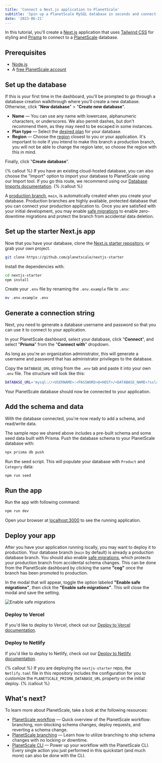 ```yaml
---
title: 'Connect a Next.js application to PlanetScale'
subtitle: 'Spin up a PlanetScale MySQL database in seconds and connect to a Next.js application'
date: '2023-06-21'
---
```


In this tutorial, you'll create a [Next.js](https://nextjs.org/) application that uses [Tailwind CSS](https://tailwindcss.com/) for styling and [Prisma](https://www.prisma.io/) to connect to a [PlanetScale](/) database.

## Prerequisites

- [Node.js](https://nodejs.org/en/download/)
- A [free PlanetScale account](https://auth.planetscale.com/sign-up)

## Set up the database

If this is your first time in the dashboard, you'll be prompted to go through a database creation walkthrough where you'll create a new database. Otherwise, click "**New database**" > "**Create new database**".

- **Name** &mdash; You can use any name with lowercase, alphanumeric characters, or underscores. We also permit dashes, but don't recommend them, as they may need to be escaped in some instances.
- **Plan type** &mdash; Select the [desired plan](/docs/concepts/billing#planetscale-plans) for your database.
- **Region** &mdash; Choose the [region](/docs/concepts/regions#available-regions) closest to you or your application. It's important to note if you intend to make this branch a production branch, you will not be able to change the region later, so choose the region with this in mind.

Finally, click "**Create database**".

{% callout %}
If you have an existing cloud-hosted database, you can also choose the "Import" option to import your database to PlanetScale using our Import tool. If you go this route, we recommend using our [Database Imports documentation](/docs/imports/database-imports).
{% /callout %}

A [production branch](/docs/concepts/branching), `main`, is automatically created when you create your database. Production branches are highly available, protected database that you can connect your production application to. Once you are satisfied with your initial development, you may enable [safe migrations](/docs/concepts/safe-migrations) to enable zero-downtime migrations and protect the branch from accidental data deletion.

## Set up the starter Next.js app

Now that you have your database, clone the [Next.js starter repository](https://github.com/planetscale/nextjs-starter), or grab your own project.

```sh
git clone https://github.com/planetscale/nextjs-starter
```

Install the dependencies with:

```sh
cd nextjs-starter
npm install
```

Create your `.env` file by renaming the `.env.example` file to `.env`:

```sh
mv .env.example .env
```

## Generate a connection string

Next, you need to generate a database username and password so that you can use it to connect to your application.

In your PlanetScale dashboard, select your database, click "**Connect**", and select "**Prisma**" from the "**Connect with**" dropdown.

As long as you're an organization administrator, this will generate a username and password that has administrator privileges to the database.

Copy the `DATABASE_URL` string from the `.env` tab and paste it into your own `.env` file. The structure will look like this:

```sh
DATABASE_URL='mysql://<USERNAME>:<PASSWORD>@<HOST>/<DATABASE_NAME>?sslaccept=strict'
```

Your PlanetScale database should now be connected to your application.

## Add the schema and data

With the database connected, you're now ready to add a schema, and read/write data.

The sample repo we shared above includes a pre-built schema and some seed data built with Prisma. Push the database schema to your PlanetScale database with:

```sh
npx prisma db push
```

Run the seed script. This will populate your database with `Product` and `Category` data:

```sh
npm run seed
```

## Run the app

Run the app with following command:

```sh
npm run dev
```

Open your browser at [localhost:3000](http://localhost:3000) to see the running application.

## Deploy your app

After you have your application running locally, you may want to deploy it to production. Your database branch (`main` by default) is already a production database branch. You should also enable [safe migrations](/docs/concepts/safe-migrations), which protects your production branch from accidental schema changes. This can be done from the PlanetScale dashboard by clicking the same **"cog"** once the branch has been promoted to production.

In the modal that will appear, toggle the option labeled **"Enable safe migrations"**, then click the **"Enable safe migrations"**. This will close the modal and save the setting.

![Enable safe migrations](/assets/docs/tutorials/connect-nextjs-app/prod-branch-options-modal.png)

### Deploy to Vercel

If you'd like to deploy to Vercel, check out our [Deploy to Vercel documentation](/docs/tutorials/deploy-to-vercel).

### Deploy to Netlify

If you'd like to deploy to Netlify, check out our [Deploy to Netlify documentation](/docs/tutorials/deploy-to-netlify).

{% callout %}
If you are deploying the `nextjs-starter` repo, the `Netlify.toml` file in this repository includes the configuration for you to customize the `PLANETSCALE_PRISMA_DATABASE_URL` property on the initial deploy.
{% /callout %}

## What's next?

To learn more about PlanetScale, take a look at the following resources:

- [PlanetScale workflow](/docs/concepts/planetscale-workflow) &mdash; Quick overview of the PlanetScale workflow: branching, non-blocking schema changes, deploy requests, and reverting a schema change.
- [PlanetScale branching](/docs/concepts/branching) &mdash; Learn how to utilize branching to ship schema changes with no locking or downtime.
- [PlanetScale CLI](/docs/reference/planetscale-cli) &mdash; Power up your workflow with the PlanetScale CLI. Every single action you just performed in this quickstart (and much more) can also be done with the CLI.
